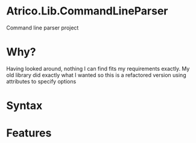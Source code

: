 # Atrico.Lib.CommandLineParser
Command line parser project

# Why?
Having looked around, nothing I can find fits my requirements exactly.  My old library did exactly what I wanted so this is a refactored version using attributes to specify options

# Syntax

# Features



